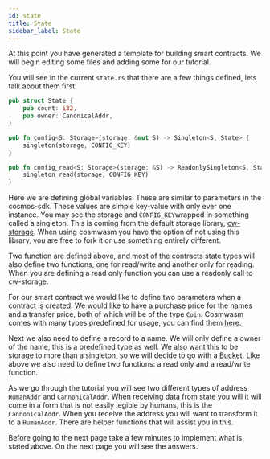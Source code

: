 ```yaml
---
id: state
title: State
sidebar_label: State
---
```


At this point you have generated a template for building smart contracts. We will begin editing some files and adding some for our tutorial.

You will see in the current `state.rs` that there are a few things defined, lets talk about them first.

```rust
pub struct State {
    pub count: i32,
    pub owner: CanonicalAddr,
}

pub fn config<S: Storage>(storage: &mut S) -> Singleton<S, State> {
    singleton(storage, CONFIG_KEY)
}

pub fn config_read<S: Storage>(storage: &S) -> ReadonlySingleton<S, State> {
    singleton_read(storage, CONFIG_KEY)
}
```

Here we are defining global variables. These are similar to parameters in the cosmos-sdk. These values are simple key-value with only ever one instance. You may see the storage and `CONFIG_KEY`wrapped in something called a singleton. This is coming from the default storage library, [cw-storage](https://github.com/confio/cw-storage). When using cosmwasm you have the option of not using this library, you are free to fork it or use something entirely different.

Two function are defined above, and most of the contracts state types will also define two functions, one for read/write and another only for reading. When you are defining a read only function you can use a readonly call to cw-storage.

For our smart contract we would like to define two parameters when a contract is created. We would like to have a purchase price for the names and a transfer price, both of which will be of the type `Coin`. Cosmwasm comes with many types predefined for usage, you can find them [here](https://github.com/confio/cosmwasm/blob/v0.7.0/src/types.rs).

Next we also need to define a record to a name. We will only define a owner of the name, this is a predefined type as well. We also want this to be storage to more than a singleton, so we will decide to go with a [Bucket](https://github.com/confio/cw-storage#bucket). Like above we also need to define two functions: a read only and a read/write function.

As we go through the tutorial you will see two different types of address `HumanAddr` and `CannonicalAddr`. When receiving data from state you will it will come in a form that is not easily legible by humans, this is the `CannonicalAddr`. When you receive the address you will want to transform it to a `HumanAddr`. There are helper functions that will assist you in this.

Before going to the next page take a few minutes to implement what is stated above. On the next page you will see the answers.
